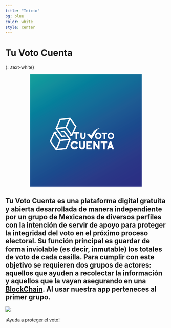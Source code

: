 ```yaml
---
title: "Inicio"
bg: blue
color: white
style: center
---
```


# Tu Voto Cuenta
{: .text-white}

<div style="text-align:center">
  <img src="./tu-voto-cuenta.png" />
</div>

## Tu Voto Cuenta es una plataforma digital gratuita y abierta desarrollada de manera independiente por un grupo de Mexicanos de diversos perfiles con la intención de servir de apoyo para proteger la integridad del voto en el próximo proceso electoral. Su función principal es guardar de forma inviolable (es decir, inmutable) los totales de voto de cada casilla. Para cumplir con este objetivo se requieren dos grupos de actores: aquellos que ayuden a recolectar la información y aquellos que la vayan asegurando en una [BlockChain](./02-blockchains.md). Al usar nuestra app perteneces al primer grupo. 

[<img src="https://github.com/TuVotoCuenta/tuvotocuenta.github.io/_posts/badgegoogleplayespanhol.png">]( https://play.google.com/store/apps/details?id=com.tuvotocuenta.app)


<span id="forkongithub">
  <a href="{{ ./02-blockchains.md }}" class="bg-orange">
    ¡Ayuda a proteger el voto!
   </a>
</span>
